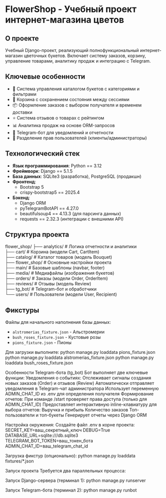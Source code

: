 FlowerShop - Учебный проект интернет-магазина цветов
====================================================

## О проекте
Учебный Django-проект, реализующий полнофункциональный интернет-магазин цветочных букетов. 
Включает систему заказов, корзину, управление товарами, аналитику продаж и интеграцию с Telegram.

## Ключевые особенности
- 🌺 Система управления каталогом букетов с категориями и фильтрами
- 🛒 Корзина с сохранением состояния между сессиями
- 📦 Оформление заказов с выбором получателя и временем доставки
- ⭐ Система отзывов о товарах с рейтингом
- 📊 Аналитика продаж на основе ORM-запросов
- 🤖 Telegram-бот для уведомлений и отчетности
- 👥 Разделение прав пользователей (клиенты/администраторы)

## Технологический стек
- **Язык программирования**: Python == 3.12
- **Фреймворк**: Django == 5.1.5
- **База данных**: SQLite3 (разработка), PostgreSQL (продакшн)
- **Фронтенд**: 
  - Bootstrap 5
  - crispy-bootstrap5 == 2025.4
- **Бэкенд**: 
  - Django ORM
  - pyTelegramBotAPI == 4.27.0
  - beautifulsoup4 == 4.13.3 (для парсинга данных)
  - requests == 2.32.3 (интеграции с внешними API)

## Структура проекта
flower_shop/
├── analytics/ # Логика отчетности и аналитики  
├── cart/ # Корзина (модели Cart, CartItem)  
├── catalog/ # Каталог товаров (модель Bouquet)  
├── flower_shop/ # Основные настройки проекта  
├── main/ # Базовые шаблоны (navbar, footer)  
├── media/ # Медиафайлы (изображения букетов)  
├── orders/ # Заказы (модели Order, OrderItem)  
├── reviews/ # Отзывы (модель Review)  
├── tg_bot/ # Telegram-бот и обработчики  
└── users/ # Пользователи (модели User, Recipient)  


## Фикстуры
Файлы для начального наполнения базы данных:
- `alstromerias_fixture.json` - Альстромерии
- `bush_roses_fixture.json` - Кустовые розы
- `pions_fixture.json` - Пионы

Для загрузки выполните:
python manage.py loaddata pions_fixture.json
python manage.py loaddata alstromerias_fixture.json
python manage.py loaddata bush_roses_fixture.json

Особенности Telegram-бота (tg_bot)
Бот выполняет две ключевые функции:
Уведомления о событиях:
Отслеживает сигналы создания новых заказов (Order) и отзывов (Review)
Автоматически отправляет уведомления в Telegram-чат администратора
Использует переменную ADMIN_CHAT_ID из .env для определения получателя
Формирование отчетов:
При команде /start проверяет права доступа (только для ADMIN_CHAT_ID)
Предоставляет интерактивную inline-клавиатуру для выбора отчетов:
Выручка и прибыль
Количество заказов
Топ-пользователи и топ-букеты
Генерирует отчеты через Django ORM

Настройка окружения:
Создайте файл .env в корне проекта:
SECRET_KEY=ваш_секретный_ключ
DEBUG=True
DATABASE_URL=sqlite:///db.sqlite3
TELEGRAM_BOT_TOKEN=ваш_токен_бота
ADMIN_CHAT_ID=ваш_telegram_chat_id

Загрузка фикстур (опционально):
python manage.py loaddata fixtures/*.json

Запуск проекта
Требуется два параллельных процесса:

Запуск Django-сервера (терминал 1):
python manage.py runserver

Запуск Telegram-бота (терминал 2):
python manage.py runbot
